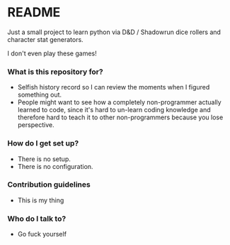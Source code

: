 # README #

Just a small project to learn python via D&D / Shadowrun dice rollers and character stat generators.

I don't even play these games!

### What is this repository for? ###

* Selfish history record so I can review the moments when I figured something out.
* People might want to see how a completely non-programmer actually learned to code, since it's hard to un-learn coding knowledge and therefore hard to teach it to other non-programmers because you lose perspective.

### How do I get set up? ###

* There is no setup.
* There is no configuration.

### Contribution guidelines ###

* This is my thing

### Who do I talk to? ###

* Go fuck yourself